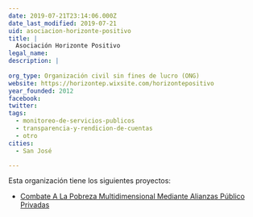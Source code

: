 ```yaml
---
date: 2019-07-21T23:14:06.000Z
date_last_modified: 2019-07-21
uid: asociacion-horizonte-positivo
title: |
  Asociación Horizonte Positivo
legal_name: 
description: |
  
org_type: Organización civil sin fines de lucro (ONG)
website: https://horizontep.wixsite.com/horizontepositivo
year_founded: 2012
facebook: 
twitter: 
tags:
  - monitoreo-de-servicios-publicos
  - transparencia-y-rendicion-de-cuentas
  - otro
cities: 
  - San José

---
```


Esta organización tiene los siguientes proyectos:

- [Combate A La Pobreza Multidimensional Mediante Alianzas Público Privadas](/proyectos/combate-a-la-pobreza-multidimensional-mediante-alianzas-publico-privadas)
